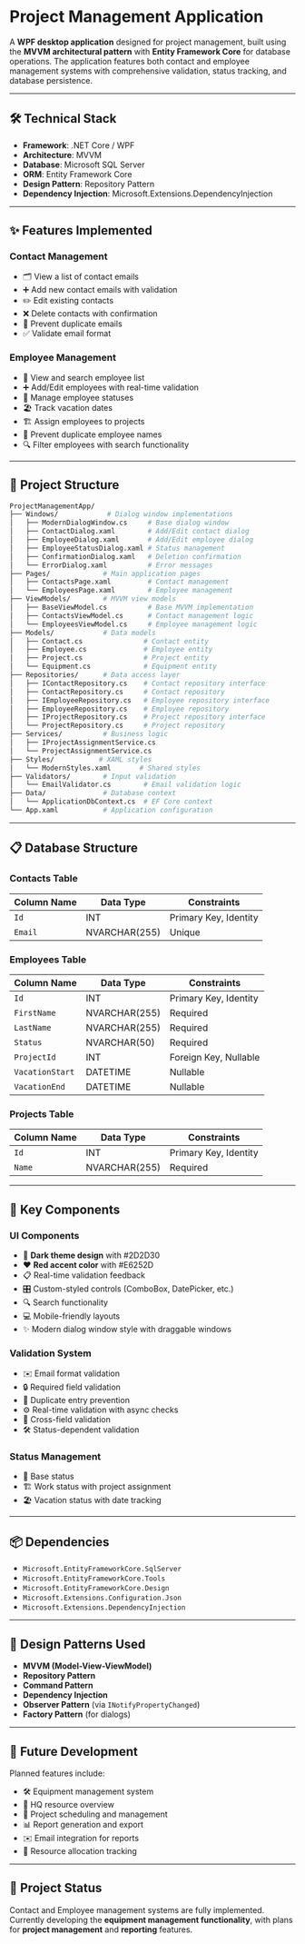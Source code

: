 # **Project Management Application**

A **WPF desktop application** designed for project management, built using the **MVVM architectural pattern** with **Entity Framework Core** for database operations. The application features both contact and employee management systems with comprehensive validation, status tracking, and database persistence.

---

## **🛠️ Technical Stack**

- **Framework**: .NET Core / WPF  
- **Architecture**: MVVM  
- **Database**: Microsoft SQL Server  
- **ORM**: Entity Framework Core  
- **Design Pattern**: Repository Pattern  
- **Dependency Injection**: Microsoft.Extensions.DependencyInjection  

---

## **✨ Features Implemented**

### **Contact Management**
- 🗂️ View a list of contact emails  
- ➕ Add new contact emails with validation  
- ✏️ Edit existing contacts  
- ❌ Delete contacts with confirmation  
- 🚫 Prevent duplicate emails  
- ✅ Validate email format  

### **Employee Management**
- 👥 View and search employee list  
- ➕ Add/Edit employees with real-time validation  
- 🔄 Manage employee statuses 
- 🏖️ Track vacation dates  
- 🏗️ Assign employees to projects  
- 🚫 Prevent duplicate employee names  
- 🔍 Filter employees with search functionality  

---

## 📂 Project Structure

```bash
ProjectManagementApp/
├── Windows/            # Dialog window implementations
│   ├── ModernDialogWindow.cs     # Base dialog window
│   ├── ContactDialog.xaml        # Add/Edit contact dialog
│   ├── EmployeeDialog.xaml       # Add/Edit employee dialog
│   ├── EmployeeStatusDialog.xaml # Status management
│   ├── ConfirmationDialog.xaml   # Deletion confirmation
│   └── ErrorDialog.xaml          # Error messages
├── Pages/             # Main application pages
│   ├── ContactsPage.xaml         # Contact management
│   └── EmployeesPage.xaml        # Employee management
├── ViewModels/        # MVVM view models
│   ├── BaseViewModel.cs          # Base MVVM implementation
│   ├── ContactsViewModel.cs      # Contact management logic
│   └── EmployeesViewModel.cs     # Employee management logic
├── Models/            # Data models
│   ├── Contact.cs               # Contact entity
│   ├── Employee.cs              # Employee entity
│   ├── Project.cs               # Project entity
│   └── Equipment.cs             # Equipment entity
├── Repositories/      # Data access layer
│   ├── IContactRepository.cs    # Contact repository interface
│   ├── ContactRepository.cs     # Contact repository
│   ├── IEmployeeRepository.cs   # Employee repository interface
│   ├── EmployeeRepository.cs    # Employee repository
│   ├── IProjectRepository.cs    # Project repository interface
│   └── ProjectRepository.cs     # Project repository
├── Services/          # Business logic
│   ├── IProjectAssignmentService.cs
│   └── ProjectAssignmentService.cs
├── Styles/           # XAML styles
│   └── ModernStyles.xaml       # Shared styles
├── Validators/        # Input validation
│   └── EmailValidator.cs        # Email validation logic
├── Data/              # Database context
│   └── ApplicationDbContext.cs  # EF Core context
└── App.xaml           # Application configuration
```

---

## **📋 Database Structure**

### **Contacts Table**
| Column Name  | Data Type      | Constraints                  |
|--------------|----------------|------------------------------|
| `Id`         | INT            | Primary Key, Identity        |
| `Email`      | NVARCHAR(255)  | Unique                      |

### **Employees Table**
| Column Name     | Data Type      | Constraints                  |
|-----------------|----------------|------------------------------|
| `Id`            | INT            | Primary Key, Identity        |
| `FirstName`     | NVARCHAR(255)  | Required                     |
| `LastName`      | NVARCHAR(255)  | Required                     |
| `Status`        | NVARCHAR(50)   | Required                     |
| `ProjectId`     | INT            | Foreign Key, Nullable        |
| `VacationStart` | DATETIME       | Nullable                     |
| `VacationEnd`   | DATETIME       | Nullable                     |

### **Projects Table**
| Column Name | Data Type      | Constraints                  |
|-------------|----------------|------------------------------|
| `Id`        | INT            | Primary Key, Identity        |
| `Name`      | NVARCHAR(255)  | Required                     |

---

## **🔑 Key Components**

### **UI Components**
- 🖤 **Dark theme design** with #2D2D30  
- ❤️ **Red accent color** with #E6252D  
- 📋 Real-time validation feedback  
- 🎛️ Custom-styled controls (ComboBox, DatePicker, etc.)  
- 🔍 Search functionality  
- 💻 Mobile-friendly layouts  
- ✨ Modern dialog window style with draggable windows  

### **Validation System**
- ✉️ Email format validation  
- 🔒 Required field validation  
- 🚫 Duplicate entry prevention  
- ⚙️ Real-time validation with async checks  
- 🔄 Cross-field validation  
- 🛠️ Status-dependent validation  

### **Status Management**
- 🏢 Base status 
- 🏗️ Work status with project assignment  
- 🏖️ Vacation status with date tracking  

---

## **📦 Dependencies**

- `Microsoft.EntityFrameworkCore.SqlServer`  
- `Microsoft.EntityFrameworkCore.Tools`  
- `Microsoft.EntityFrameworkCore.Design`  
- `Microsoft.Extensions.Configuration.Json`  
- `Microsoft.Extensions.DependencyInjection`  

---

## **🧩 Design Patterns Used**

- **MVVM (Model-View-ViewModel)**  
- **Repository Pattern**  
- **Command Pattern**  
- **Dependency Injection**  
- **Observer Pattern** (via `INotifyPropertyChanged`)  
- **Factory Pattern** (for dialogs)  

---

## **🚀 Future Development**

Planned features include:  
- 🛠️ Equipment management system  
- 🏢 HQ resource overview  
- 📅 Project scheduling and management  
- 📊 Report generation and export  
- ✉️ Email integration for reports  
- 🔄 Resource allocation tracking  

---

## **📌 Project Status**

Contact and Employee management systems are fully implemented. Currently developing the **equipment management functionality**, with plans for **project management** and **reporting** features.
